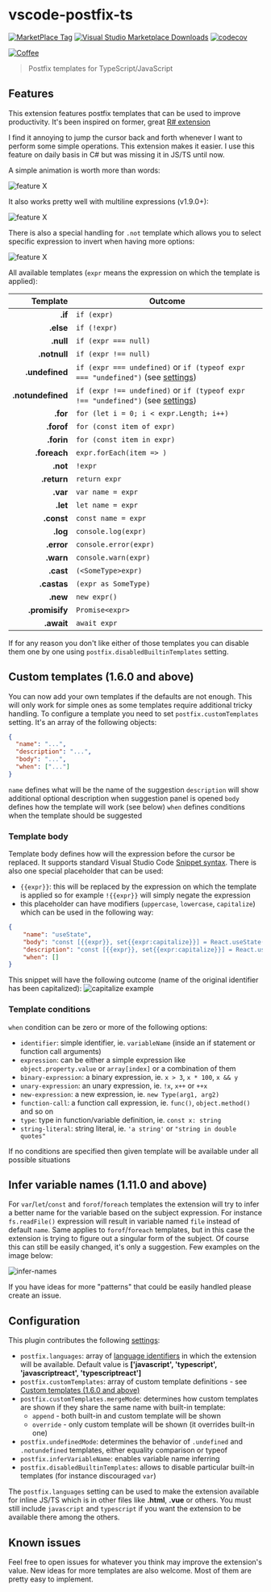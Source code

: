 # vscode-postfix-ts

[![MarketPlace Tag](https://img.shields.io/visual-studio-marketplace/v/ipatalas.vscode-postfix-ts)](https://marketplace.visualstudio.com/items?itemName=ipatalas.vscode-postfix-ts)
[![Visual Studio Marketplace Downloads](https://img.shields.io/visual-studio-marketplace/d/ipatalas.vscode-postfix-ts)](https://marketplace.visualstudio.com/items?itemName=ipatalas.vscode-postfix-ts)
[![codecov](https://codecov.io/gh/ipatalas/vscode-postfix-ts/branch/develop/graph/badge.svg)](https://codecov.io/gh/ipatalas/vscode-postfix-ts)

[![Coffee](https://img.shields.io/badge/Buy%20me%20a%20coffee-$4-orange?logo=buy-me-a-coffee&style=flat)](https://www.buymeacoffee.com/0t1sqOM)

> Postfix templates for TypeScript/JavaScript

## Features

This extension features postfix templates that can be used to improve productivity.
It's been inspired on former, great [R# extension](https://github.com/controlflow/resharper-postfix)

I find it annoying to jump the cursor back and forth whenever I want to perform some simple operations. This extension makes it easier. I use this feature on daily basis in C# but was missing it in JS/TS until now.

A simple animation is worth more than words:

![feature X](images/demo.gif)

It also works pretty well with multiline expressions (v1.9.0+):

![feature X](images/demo-multiline.gif)

There is also a special handling for `.not` template which allows you to select specific expression to invert when having more options:

![feature X](images/demo-not.gif)

All available templates (`expr` means the expression on which the template is applied):

| Template          | Outcome |
| -------:          | ------- |
| **.if**           | `if (expr)` |
| **.else**         | `if (!expr)` |
| **.null**         | `if (expr === null)` |
| **.notnull**      | `if (expr !== null)` |
| **.undefined**    | `if (expr === undefined)` or `if (typeof expr === "undefined")` (see [settings](#Configuration)) |
| **.notundefined** | `if (expr !== undefined)` or `if (typeof expr !== "undefined")` (see [settings](#Configuration))|
| **.for**          | `for (let i = 0; i < expr.Length; i++)` |
| **.forof**        | `for (const item of expr)` |
| **.forin**        | `for (const item in expr)` |
| **.foreach**      | `expr.forEach(item => )` |
| **.not**          | `!expr` |
| **.return**       | `return expr` |
| **.var**          | `var name = expr` |
| **.let**          | `let name = expr` |
| **.const**        | `const name = expr` |
| **.log**          | `console.log(expr)` |
| **.error**        | `console.error(expr)` |
| **.warn**         | `console.warn(expr)` |
| **.cast**         | `(<SomeType>expr)` |
| **.castas**       | `(expr as SomeType)` |
| **.new**          | `new expr()` |
| **.promisify**    | `Promise<expr>` |
| **.await**        | `await expr` |

If for any reason you don't like either of those templates you can disable them one by one using `postfix.disabledBuiltinTemplates` setting.

## Custom templates (1.6.0 and above)

You can now add your own templates if the defaults are not enough. This will only work for simple ones as some templates require additional tricky handling.
To configure a template you need to set `postfix.customTemplates` setting. It's an array of the following objects:

```JSON
{
  "name": "...",
  "description": "...",
  "body": "...",
  "when": ["..."]
}
```

`name` defines what will be the name of the suggestion
`description` will show additional optional description when suggestion panel is opened
`body` defines how the template will work (see below)
`when` defines conditions when the template should be suggested

### Template body

Template body defines how will the expression before the cursor be replaced.
It supports standard Visual Studio Code [Snippet syntax](https://code.visualstudio.com/docs/editor/userdefinedsnippets#_snippet-syntax).
There is also one special placeholder that can be used:

- `{{expr}}`: this will be replaced by the expression on which the template is applied so for example `!{{expr}}` will simply negate the expression
- this placeholder can have modifiers (`uppercase`, `lowercase`, `capitalize`) which can be used in the following way:
```JSON
{
    "name": "useState",
    "body": "const [{{expr}}, set{{expr:capitalize}}] = React.useState();",
    "description": "const [{{expr}}, set{{expr:capitalize}}] = React.useState();",
    "when": []
}
```

This snippet will have the following outcome (name of the original identifier has been capitalized):
![capitalize example](images/capitalize.gif)

### Template conditions

`when` condition can be zero or more of the following options:

- `identifier`: simple identifier, ie. `variableName` (inside an if statement or function call arguments)
- `expression`: can be either a simple expression like `object.property.value` or `array[index]` or a combination of them
- `binary-expression`: a binary expression, ie. `x > 3`, `x * 100`, `x && y`
- `unary-expression`: an unary expression, ie. `!x`, `x++` or `++x`
- `new-expression`: a new expression, ie. `new Type(arg1, arg2)`
- `function-call`: a function call expression, ie. `func()`, `object.method()` and so on
- `type`: type in function/variable definition, ie. `const x: string`
- `string-literal`: string literal, ie. `'a string'` or `"string in double quotes"`

If no conditions are specified then given template will be available under all possible situations

## Infer variable names (1.11.0 and above)

For `var`/`let`/`const` and `forof`/`foreach` templates the extension will try to infer a better name for the variable based on the subject expression.
For instance `fs.readFile()` expression will result in variable named `file` instead of default `name`. Same applies to `forof`/`foreach` templates, but in this case the extension is trying to figure out a singular form of the subject. Of course this can still be easily changed, it's only a suggestion.
Few examples on the image below:

![infer-names](images/infer-names.png)

If you have ideas for more "patterns" that could be easily handled please create an issue.

## Configuration

This plugin contributes the following [settings](https://code.visualstudio.com/docs/customization/userandworkspace):

- `postfix.languages`: array of [language identifiers](https://code.visualstudio.com/docs/languages/identifiers) in which the extension will be available. Default value is  **['javascript', 'typescript', 'javascriptreact', 'typescriptreact']**
- `postfix.customTemplates`: array of custom template definitions - see [Custom templates (1.6.0 and above)](#custom-templates-160-and-above)
- `postfix.customTemplates.mergeMode`: determines how custom templates are shown if they share the same name with built-in template:
  - `append` - both built-in and custom template will be shown
  - `override` - only custom template will be shown (it overrides built-in one)
- `postfix.undefinedMode`: determines the behavior of `.undefined` and `.notundefined` templates, either equality comparison or typeof
- `postfix.inferVariableName`: enables variable name inferring
- `postfix.disabledBuiltinTemplates`: allows to disable particular built-in templates (for instance discouraged `var`)

The `postfix.languages` setting can be used to make the extension available for inline JS/TS which is in other files like **.html**, **.vue** or others. You must still include `javascript` and `typescript` if you want the extension to be available there among the others.

## Known issues

Feel free to open issues for whatever you think may improve the extension's value. New ideas for more templates are also welcome. Most of them are pretty easy to implement.
